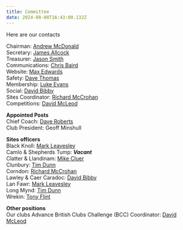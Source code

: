 ```yaml
---
title: Committee
date: 2024-08-08T16:43:00.132Z
---
```

H﻿ere are our contacts

Chairman: [Andrew McDonald](mailto:chairman@longmynd.org)\
Secretary: [James Allcock](mailto:secretary@longmynd.org)\
Treasurer: [Jason Smith](mailto:treasurer@longmynd.org)\
Communications:  [Chris Baird](mailto:comms@longmynd.org)\
Website: [Max Edwards](mailto:web@longmynd.org)\
Safety: [Dave Thomas](mailto:safety@longmynd.org)\
Membership: [Luke Evans](mailto:membership@longmynd.org)\
Social: [David Bibby](mailto:social@longmynd.org)\
Sites Coordinator: [Richard McCrohan](mailto:sites@longmynd.org)\
Competitions: [David McLeod](mailto:comps@longmynd.org)

**Appointed Posts**\
Chief Coach: [Dave Roberts](mailto:coaching@longmynd.org)\
Club President: Geoff Minshull

**Sites officers**\
Black Knoll: [Mark Leavesley](mailto:sites@longmynd.org)\
Camlo & Shepherds Tump: ***Vacant***\
Clatter & Llandinam: [Mike Cluer](mailto:sites@longmynd.org)\
Clunbury: [Tim Dunn](mailto:sites@longmynd.org)\
Corndon: [Richard McCrohan](mailto:sites@longmynd.org)[](mailto:sites@longmynd.org)\
Lawley & Caer Caradoc: [David Bibby](mailto:sites@longmynd.org)\
Lan Fawr: [Mark Leavesley](mailto:sites@longmynd.org)\
Long Mynd: [Tim Dunn](mailto:sites@longmynd.org)\
Wrekin: [Tony Flint](mailto:wrekin@longmynd.org)

**Other positions**\
Our clubs Advance British Clubs Challenge (BCC) Coordinator:  [David McLeod](mailto:comps@longmynd.org)[](mailto:comps@longmynd.org)
